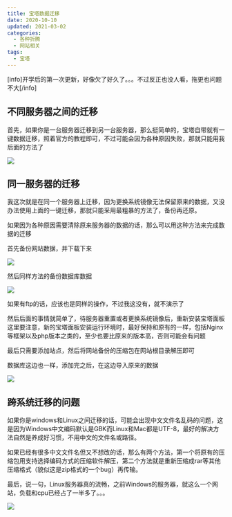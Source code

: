 ```yaml
---
title: 宝塔数据迁移
date: 2020-10-10
updated: 2021-03-02
categories:
  - 各种折腾
  - 网站相关
tags:
  - 宝塔
---
```


[info]开学后的第一次更新，好像欠了好久了。。。不过反正也没人看，拖更也问题不大[/info]

## 不同服务器之间的迁移

首先，如果你是一台服务器迁移到另一台服务器，那么挺简单的，宝塔自带就有一键数据迁移，照着官方的教程即可，不过可能会因为各种原因失败，那就只能用我后面的方法了

![](https://img.blueflame.org.cn/images/2020/10/migration1-1.png)

## 同一服务器的迁移

我这次就是在同一个服务器上迁移，因为更换系统镜像无法保留原来的数据，又没办法使用上面的一键迁移，那就只能采用最粗暴的方法了，备份再还原。

如果因为各种原因需要清除原来服务器的数据的话，那么可以用这种方法来完成数据的迁移

首先备份网站数据，并下载下来

![](https://img.blueflame.org.cn/images/2020/10/migration2-1.png)

然后同样方法的备份数据库数据

![](https://img.blueflame.org.cn/images/2020/10/migration3-1.png)

如果有ftp的话，应该也是同样的操作，不过我这没有，就不演示了

然后后面的事情就简单了，待服务器重置或者更换系统镜像后，重新安装宝塔面板这里要注意，新的宝塔面板安装运行环境时，最好保持和原有的一样，包括Nginx等框架以及php版本之类的，至少也要比原来的版本高，否则可能会有问题

最后只需要添加站点，然后将网站备份的压缩包在网站根目录解压即可

数据库这边也一样，添加完之后，在这边导入原来的数据

![](https://img.blueflame.org.cn/images/2020/10/migration4-1.png)

## 跨系统迁移的问题

如果你是windows和Linux之间迁移的话，可能会出现中文文件名乱码的问题，这是因为Windows中文编码默认是GBK而Linux和Mac都是UTF-8，最好的解决方法自然是养成好习惯，不用中文的文件名或路径。

如果已经有很多中文文件名但又不想改的话，那么有两个方法，第一个将原有的压缩包用支持选择编码方式的压缩软件解压，第二个方法就是重新压缩成rar等其他压缩格式（貌似这是zip格式的一个bug）再传输。

最后，说一句，Linux服务器真的流畅，之前Windows的服务器，就这么一个网站，负载和cpu已经占了一半多了。。。

![](https://img.blueflame.org.cn/images/2020/10/migration5-1.png)

